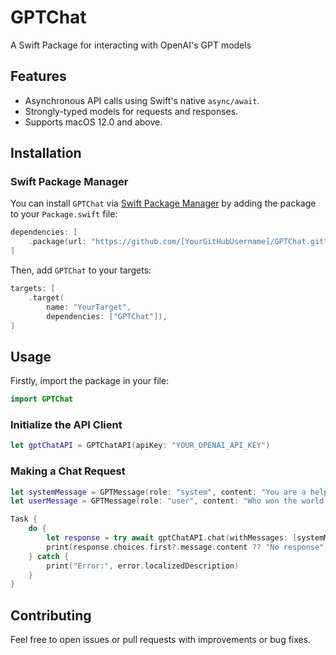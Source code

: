 # GPTChat

A Swift Package for interacting with OpenAI's GPT models

## Features
- Asynchronous API calls using Swift's native `async/await`.
- Strongly-typed models for requests and responses.
- Supports macOS 12.0 and above.

## Installation

### Swift Package Manager

You can install `GPTChat` via [Swift Package Manager](https://swift.org/package-manager/) by adding the package to your `Package.swift` file:

```swift
dependencies: [
    .package(url: "https://github.com/[YourGitHubUsername]/GPTChat.git", from: "1.0.0"),
]
```

Then, add `GPTChat` to your targets:

```swift
targets: [
    .target(
        name: "YourTarget",
        dependencies: ["GPTChat"]),
]
```

## Usage

Firstly, import the package in your file:

```swift
import GPTChat
```

### Initialize the API Client

```swift
let gptChatAPI = GPTChatAPI(apiKey: "YOUR_OPENAI_API_KEY")
```

### Making a Chat Request

```swift
let systemMessage = GPTMessage(role: "system", content: "You are a helpful assistant.")
let userMessage = GPTMessage(role: "user", content: "Who won the world series in 2020?")

Task {
    do {
        let response = try await gptChatAPI.chat(withMessages: [systemMessage, userMessage])
        print(response.choices.first?.message.content ?? "No response")
    } catch {
        print("Error:", error.localizedDescription)
    }
}
```

## Contributing

Feel free to open issues or pull requests with improvements or bug fixes.



